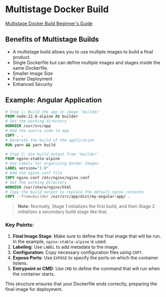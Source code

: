 # Multistage Docker Build

[Multistage Docker Build Beginner's Guide](https://medium.com/@younusraza909/docker-multi-stage-build-begginers-guide-a57ae6e49268)

## Benefits of Multistage Builds
- A multistage build allows you to use multiple images to build a final product.
- Single Dockerfile but can define multiple images and stages inside the same Dockerfile.
- Smaller Image Size
- Faster Deployment
- Enhanced Security

## Example: Angular Application

```dockerfile
# Step 1: Build the app in image 'builder'
FROM node:12.8-alpine AS builder
# Set the working directory
WORKDIR /usr/src/app
# Add the source code to app
COPY . .
# Generate the build of the application
RUN yarn && yarn build

# Step 2: Use build output from 'builder'
FROM nginx:stable-alpine
# Use Labels for organizing Docker Images
LABEL version="1.0"
# Add the nginx.conf file 
COPY nginx.conf /etc/nginx/nginx.conf
# Set the working directory
WORKDIR /usr/share/nginx/html
# Copy the build output to replace the default nginx contents
COPY --from=builder /usr/src/app/dist/my-angular-app/ .
```

> **Note**: Normally, Stage 1 initializes the first build, and then Stage 2 initializes a secondary build stage like that.


### Key Points:
1. **Final Image Stage**: Make sure to define the final image that will be run. In the example, `nginx:stable-alpine` is used.
2. **Labeling**: Use `LABEL` to add metadata to the image.
3. **Configuration**: Copy necessary configuration files using `COPY`.
4. **Expose Ports**: Use `EXPOSE` to specify the ports on which the container listens.
5. **Entrypoint or CMD**: Use `CMD` to define the command that will run when the container starts.

This structure ensures that your Dockerfile ends correctly, preparing the final image for deployment.
